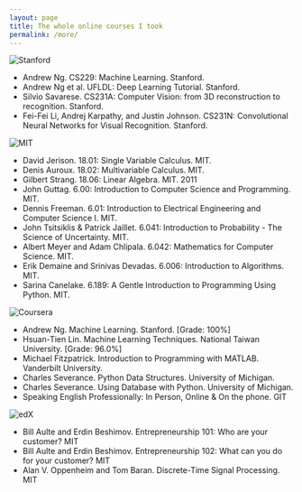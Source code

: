 ```yaml
---
layout: page
title: The whole online courses I took
permalink: /more/
---
```



![Stanford]({{site.baseurl}}/images/moreStanford.gif)
* Andrew Ng. CS229: Machine Learning. Stanford.
* Andrew Ng et al. UFLDL: Deep Learning Tutorial. Stanford.
* Silvio Savarese. CS231A: Computer Vision: from 3D reconstruction to recognition. Stanford.
* Fei-Fei Li, Andrej Karpathy, and Justin Johnson. CS231N: Convolutional Neural Networks for Visual Recognition. Stanford.


![MIT]({{site.baseurl}}/images/moreMIT.png)


* David Jerison. 18.01: Single Variable Calculus. MIT. 
* Denis Auroux. 18.02: Multivariable Calculus. MIT. 
* Gilbert Strang. 18.06: Linear Algebra. MIT. 2011
* John Guttag. 6.00: Introduction to Computer Science and Programming. MIT.
* Dennis Freeman. 6.01: Introduction to Electrical Engineering and Computer Science I. MIT. 
* John Tsitsiklis & Patrick Jaillet. 6.041: Introduction to Probability - The Science of Uncertainty. MIT.
* Albert Meyer and Adam Chlipala. 6.042: Mathematics for Computer Science. MIT. 
* Erik Demaine and Srinivas Devadas. 6.006: Introduction to Algorithms. MIT. 
* Sarina Canelake. 6.189: A Gentle Introduction to Programming Using Python. MIT.



![Coursera]({{site.baseurl}}/images/moreCoursera.png)

* Andrew Ng. Machine Learning. Stanford. [Grade: 100%]
* Hsuan-Tien Lin. Machine Learning Techniques. National Taiwan University. [Grade: 96.0%] 
* Michael Fitzpatrick. Introduction to Programming with MATLAB. Vanderbilt University.
* Charles Severance. Python Data Structures. University of Michigan.
* Charles Severance. Using Database with Python. University of Michigan.
* Speaking English Professionally: In Person, Online & On the phone. GIT 

![edX]({{site.baseurl}}/images/moreedX.png)

* Bill Aulte and Erdin Beshimov. Entrepreneurship 101: Who are your customer? MIT
* Bill Aulte and Erdin Beshimov. Entrepreneurship 102: What can you do for your customer? MIT
* Alan V. Oppenheim and Tom Baran. Discrete-Time Signal Processing. MIT

